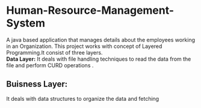 # Human-Resource-Management-System
A java based application that manages details about the employees working in an Organization.
This project works with concept of Layered Programming.It consist of three layers.<br>
<b>Data Layer:</b> 
It deals with file handling techniques to read the data from the file and perform CURD operations .
## Buisness Layer:
It deals with data structures to organize the data and fetching

